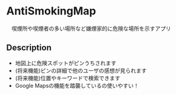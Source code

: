 # AntiSmokingMap

　喫煙所や喫煙者の多い場所など嫌煙家的に危険な場所を示すアプリ

## Description

*   地図上に危険スポットがピンうちされます
*   (将来機能)ピンの詳細で他のユーザの感想が見られます
*   (将来機能)位置やキーワードで検索できます
*   Google Mapsの機能を踏襲しているの使いやすい！
